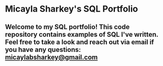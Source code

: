 # Micayla Sharkey's SQL Portfolio

## Welcome to my SQL portfolio! This code repository contains examples of SQL I've written. Feel free to take a look and reach out via email if you have any questions: micaylabsharkey@gmail.com 
